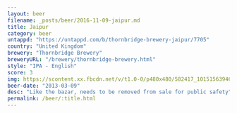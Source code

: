 ```yaml
---
layout: beer
filename: _posts/beer/2016-11-09-jaipur.md
title: Jaipur
category: beer
untappd: "https://untappd.com/b/thornbridge-brewery-jaipur/7705"
country: "United Kingdom"
brewery: "Thornbridge Brewery"
breweryURL: "/brewery/thornbridge-brewery.html"
style: "IPA - English"
score: 3
img: https://scontent.xx.fbcdn.net/v/t1.0-0/p480x480/582417_10151563946028745_982723381_n.jpg?oh=db4dfdeda79314720d5e4b7261636fd3&oe=5AABAFC5
beer-date: "2013-03-09"
desc: "Like the bazar, needs to be removed from sale for public safety"
permalink: /beer/:title.html
---
```

